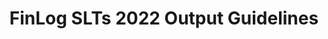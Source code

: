 ---
title: FinLog SLTs 2022 Output Guidelines
redirect_to: https://docs.google.com/document/d/1SYorb-nN_UyWDDaZIAvUvGEAv-xfO__q3pZJOBJYKgw/edit?usp=sharing
redirect_from: 
  - /FinLogOutputGuide
  - /finlogoutputguide
---